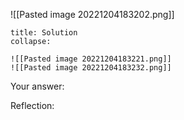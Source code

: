 
![[Pasted image 20221204183202.png]]

```ad-note
title: Solution
collapse:

![[Pasted image 20221204183221.png]]
![[Pasted image 20221204183232.png]]
```

Your answer:

Reflection:
